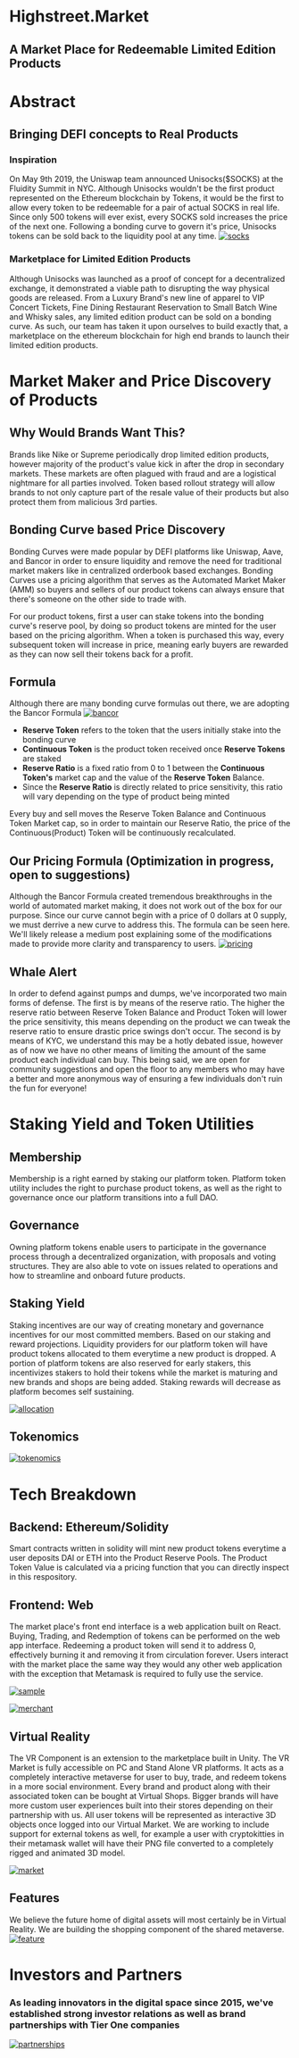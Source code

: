 # Highstreet.Market
## A Market Place for Redeemable Limited Edition Products

# Abstract 
## Bringing DEFI concepts to Real Products  
### Inspiration 
On May 9th 2019, the Uniswap team announced Unisocks($SOCKS) at the Fluidity Summit in NYC. Although Unisocks wouldn't be the first product represented on the Ethereum blockchain by Tokens, it would be the first to allow every token to be redeemable for a pair of actual SOCKS in real life. Since only 500 tokens will ever exist, every SOCKS sold increases the price of the next one. Following a bonding curve to govern it's price, Unisocks tokens can be sold back to the liquidity pool at any time. 
[![socks](https://github.com/TravisBuilds/virtualmarket/blob/master/resources/socks.png?raw=true "socks")](https://github.com/TravisBuilds/virtualmarket/blob/master/resources/socks.png?raw=true "socks")

### Marketplace for Limited Edition Products
Although Unisocks was launched as a proof of concept for a decentralized exchange, it demonstrated a viable path to disrupting the way physical goods are released. From a Luxury Brand's new line of apparel to VIP Concert Tickets, Fine Dining Restaurant Reservation to Small Batch Wine and Whisky sales, any limited edition product can be sold on a bonding curve. As such, our team has taken it upon ourselves to build exactly that, a marketplace on the ethereum blockchain for high end brands to launch their limited edition products. 

# Market Maker and Price Discovery of Products 
## Why Would Brands Want This? 
Brands like Nike or Supreme periodically drop limited edition products, however majority of the product's value kick in after the drop in secondary markets. These markets are often plagued with fraud and are a logistical nightmare for all parties involved. Token based rollout strategy will allow brands to not only capture part of the resale value of their products but also protect them from malicious 3rd parties. 

## Bonding Curve based Price Discovery 
Bonding Curves were made popular by DEFI platforms like Uniswap, Aave, and Bancor in order to ensure liquidity and remove the need for traditional market makers like in centralized orderbook based exchanges. Bonding Curves use a pricing algorithm that serves as the Automated Market Maker (AMM) so buyers and sellers of our product tokens can always ensure that there's someone on the other side to trade with. 

For our product tokens, first a user can stake tokens into the bonding curve's reserve pool, by doing so product tokens are minted for the user based on the pricing algorithm. When a token is purchased this way, every subsequent token will increase in price, meaning early buyers are rewarded as they can now sell their tokens back for a profit. 

## Formula 
Although there are many bonding curve formulas out there, we are adopting the Bancor Formula 
[![bancor](https://github.com/TravisBuilds/virtualmarket/blob/master/resources/bancor.png?raw=true "bancor")](https://github.com/TravisBuilds/virtualmarket/blob/master/resources/bancor.png?raw=true "bancor")

- **Reserve Token** refers to the token that the users initially stake into the bonding curve
- **Continuous Token** is the product token received once **Reserve Tokens** are staked 
- **Reserve Ratio** is a fixed ratio from 0 to 1 between the **Continuous Token's** market cap and the value of the **Reserve Token** Balance.
- Since the **Reserve Ratio** is directly related to price sensitivity, this ratio will vary depending on the type of product being minted

Every buy and sell moves the Reserve Token Balance and Continuous Token Market cap, so in order to maintain our Reserve Ratio, the price of the Continuous(Product) Token will be continuously recalculated.

## Our Pricing Formula (Optimization in progress, open to suggestions)
Although the Bancor Formula created tremendous breakthroughs in the world of automated market making, it does not work out of the box for our purpose. Since our curve cannot begin with a price of 0 dollars at 0 supply, we must derrive a new curve to address this. The formula can be seen here. We'll likely release a medium post explaining some of the modifications made to provide more clarity and transparency to users. 
[![pricing](https://github.com/TravisBuilds/virtualmarket/blob/master/resources/pricing.png?raw=true "pricing")](https://github.com/TravisBuilds/virtualmarket/blob/master/resources/bancor.png?raw=true "pricing")

## Whale Alert 
In order to defend against pumps and dumps, we've incorporated two main forms of defense. The first is by means of the reserve ratio. The higher the reserve ratio between Reserve Token Balance and Product Token will lower the price sensitivity, this means depending on the product we can tweak the reserve ratio to ensure drastic price swings don't occur. The second is by means of KYC, we understand this may be a hotly debated issue, however as of now we have no other means of limiting the amount of the same product each individual can buy. This being said, we are open for community suggestions and open the floor to any members who may have a better and more anonymous way of ensuring a few individuals don't ruin the fun for everyone! 

# Staking Yield and Token Utilities 

## Membership
Membership is a right earned by staking our platform token. Platform token utility includes the right to purchase product tokens, as well as the right to governance once our platform transitions into a full DAO.  

## Governance 
Owning platform tokens enable users to participate in the governance process through a decentralized organization, with proposals and voting structures. They are also able to vote on issues related to operations and how to streamline and onboard future products. 

## Staking Yield 
Staking incentives are our way of creating monetary and governance incentives for our most committed members. Based on our staking and reward projections. Liquidity providers for our platform token will have product tokens allocated to them everytime a new product is dropped. A portion of platform tokens are also reserved for early stakers, this incentivizes stakers to hold their tokens while the market is maturing and new brands and shops are being added. Staking rewards will decrease as platform becomes self sustaining. 


[![allocation](https://github.com/TravisBuilds/virtualmarket/blob/master/resources/whiteal.png?raw=true "allocation")](https://github.com/TravisBuilds/virtualmarket/blob/master/resources/whiteal.png?raw=true "allocation")

## Tokenomics 
[![tokenomics](https://github.com/TravisBuilds/virtualmarket/blob/master/resources/tokenomics.png?raw=true "allocation")](https://github.com/TravisBuilds/virtualmarket/blob/master/resources/tokenomics.png?raw=true "tokenomics")

# Tech Breakdown 
## Backend: Ethereum/Solidity 
Smart contracts written in solidity will mint new product tokens everytime a user deposits DAI or ETH into the Product Reserve Pools. The Product Token Value is calculated via a pricing function that you can directly inspect in this respository. 

## Frontend: Web
The market place's front end interface is a web application built on React. Buying, Trading, and Redemption of tokens can be performed on the web app interface. Redeeming a product token will send it to address 0, effectively burning it and removing it from circulation forever. Users interact with the market place the same way they would any other web application with the exception that Metamask is required to fully use the service.  

[![sample](https://github.com/TravisBuilds/virtualmarket/blob/master/resources/sample.png?raw=true "sample")](https://github.com/TravisBuilds/virtualmarket/blob/master/resources/sample.png?raw=true "sample")

[![merchant](https://github.com/TravisBuilds/virtualmarket/blob/master/resources/merchant.png?raw=true "merchant")](https://github.com/TravisBuilds/virtualmarket/blob/master/resources/merchant.png?raw=true "merchant")

## Virtual Reality 
The VR Component is an extension to the marketplace built in Unity. The VR Market is fully accessible on PC and Stand Alone VR platforms. It acts as a completely interactive metaverse for user to buy, trade, and redeem tokens in a more social environment. Every brand and product along with their associated token can be bought at Virtual Shops. Bigger brands will have more custom user experiences built into their stores depending on their partnership with us. All user tokens will be represented as interactive 3D objects once logged into our Virtual Market. We are working to include support for external tokens as well, for example a user with cryptokitties in their metamask wallet will have their PNG file converted to a completely rigged and animated 3D model. 

[![market](https://github.com/TravisBuilds/virtualmarket/blob/master/resources/market.png?raw=true "market")](http://https://github.com/TravisBuilds/virtualmarket/blob/master/resources/market.png?raw=true "market")
 
## Features
We believe the future home of digital assets will most certainly be in Virtual Reality. We are building the shopping component of the shared metaverse. 
[![feature](https://github.com/TravisBuilds/virtualmarket/blob/master/resources/feature.png?raw=true "feature")](https://github.com/TravisBuilds/virtualmarket/blob/master/resources/feature.png?raw=true "feature")

# Investors and Partners 
### As leading innovators in the digital space since 2015, we've established strong investor relations as well as brand partnerships with Tier One companies

[![partnerships](https://github.com/TravisBuilds/virtualmarket/blob/master/resources/backing.png?raw=true "partnerships")](https://github.com/TravisBuilds/virtualmarket/blob/master/resources/backing.png?raw=true "partnerships")
